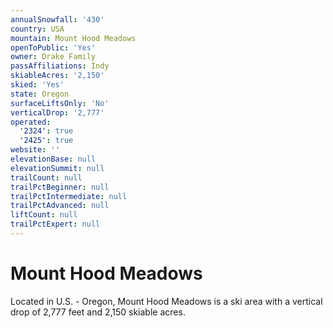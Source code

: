 ```yaml
---
annualSnowfall: '430'
country: USA
mountain: Mount Hood Meadows
openToPublic: 'Yes'
owner: Drake Family
passAffiliations: Indy
skiableAcres: '2,150'
skied: 'Yes'
state: Oregon
surfaceLiftsOnly: 'No'
verticalDrop: '2,777'
operated:
  '2324': true
  '2425': true
website: ''
elevationBase: null
elevationSummit: null
trailCount: null
trailPctBeginner: null
trailPctIntermediate: null
trailPctAdvanced: null
liftCount: null
trailPctExpert: null
---
```



# Mount Hood Meadows

Located in U.S. - Oregon, Mount Hood Meadows is a ski area with a vertical drop of 2,777 feet and 2,150 skiable acres.
